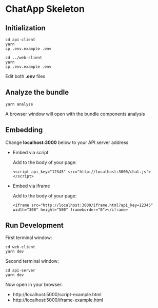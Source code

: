 # ChatApp Skeleton

## Initialization

```
cd api-client
yarn
cp .env.example .env

cd ../web-client
yarn
cp .env.example .env
```

Edit both **.env** files

## Analyze the bundle

```
yarn analyze
```

A browser window will open with the bundle components analysis

## Embedding

Change **localhost:3000** below to your API server address

* Embed via script

  Add to the body of your page:

  ```
  <script api_key="12345" src="http://localhost:3000/chat.js"></script>
  ```

* Embed via iframe

  Add to the body of your page:

  ```
  <iframe src="http://localhost:3000/iframe.html?api_key=12345" width="300" height="500" frameborder="0"></iframe>
  ```

## Run Development

First terminal window:

```
cd web-client
yarn dev
```

Second terminal window:

```
cd api-server
yarn dev
```

Now open in your browser:

* http://localhost:5000/script-example.html
* http://localhost:5000/iframe-example.html
